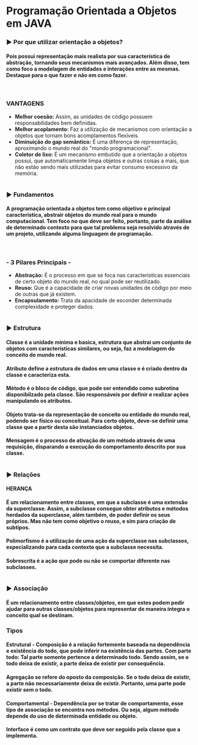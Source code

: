 # __Programação Orientada a Objetos em JAVA__

### __► Por que utilizar orientação a objetos?__
#### Pois possui representação mais realista por sua característica de abstração, tornando seus mecanismos mais avançados. Além disso, tem como foco a modelagem de entidades e interações entre as mesmas. Destaque para o que fazer e não em como fazer.

<br>

### __VANTAGENS__
- __Melhor coesão:__ Assim, as unidades de código possuem responsabilidades bem definidas.
- __Melhor acoplamento:__ Faz a utilização de mecanismos com orientação a objetos que tornam bons acomplamentos  flexíveis.
- __Diminuição do gap semântico:__ É uma diferença de representação, aproximando o mundo real do "mundo programacional".
- __Coletor de lixo:__ É um mecanismo embutido que a orientação a objetos possui, que automaticamente limpa objetos e outras coisas a mais, que não estão sendo mais utilizadas para evitar consumo excessivo da memória.

#

### __► Fundamentos__

#### A programação orientada a objetos tem como objetivo e principal característica, abstrair objetos do mundo real para o mundo computacional. Tem foco no que deve ser feito, portanto, parte da análise de determinado contexto para que tal problema seja resolvido através de um projeto, utilizando alguma linguagem de programação.

<br>

### __- 3 Pilares Principais -__
- __Abstração:__ É o processo em que se foca nas características essenciais de certo objeto do mundo real, no qual pode ser reutilizado.
- __Reuso:__ Que é a capacidade de criar novas unidades de código por meio de outras que já existem.
- __Encapsulamento:__ Trata da apacidade de esconder determinada complexidade e proteger dados.

#

### __► Estrutura__
#### __Classe__ é a unidade minima e basica, estrutura que abstrai um conjunto de objetos com caracteristicas similares, ou seja, faz a modelagem do conceito de mundo real.
#### __Atributo__ define a estrutura de dados em uma classe e é criado dentro da classe e caracteriza esta.
#### __Método__ é o bloco de código, que pode ser entendido como subrotina disponibilzado pela classe. São responsáveis por definir e realizar ações manipulando os atributos.
#### __Objeto__ trata-se da representação de conceito ou entidade do mundo real, podendo ser físico ou conceitual. Para certo objeto, deve-se definir uma classe que a partir desta são instanciados objetos.
#### __Mensagem__ é o processo de ativação de um método através de uma requisição, disparando a execução do comportamento descrito por sua classe.

#

### __► Relações__
#### __HERANÇA__
#### É um relacionamento entre classes, em que a subclasse é uma extensão da superclasse. Assim, a subclasse consegue obter atributos e métodos herdados da superclasse, além também, de poder definir os seus próprios. Mas não tem como objetivo o reuso, e sim para criação de subtipos.
#### __Polimorfismo__ é a utilização de uma ação da superclasse nas subclasses, especializando para cada contexto que a subclasse necessita.
#### __Sobrescrita__ é a ação que pode ou não se comportar diferente nas subclasses.

#

### __► Associação__
#### É um relacionamento entre classes/objetos, em que estes podem pedir ajudar para outras classes/objetos para representar de maneira íntegra o conceito qual se destinam.



### __Tipos__



#### __Estrutural - Composição__ é a relação fortemente baseada na dependência e existência do todo, que pode inferir na existência das partes. Com parte todo: Tal parte somente pertence a determinado todo. Sendo assim, se o todo deixa de existir, a parte deixa de existir por consequência.

#### __Agregação__ se refere do oposto da composição. Se o todo deixa de existir, a parte não necessariamente deixa de existir. Portanto, uma parte pode existir sem o todo.

#### __Comportamental - Dependência__ por se tratar de comportamento, esse tipo de associação se encontra nos métodos. Ou seja, algum método depende do uso de determinada entidade ou objeto.

#### __Interface__ é como um contrato que deve ser seguido pela classe que a implementa.
